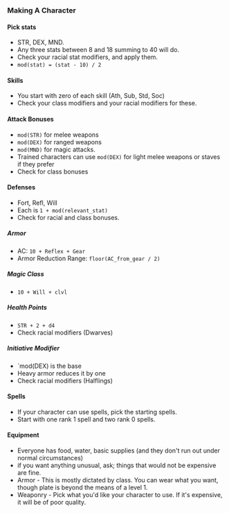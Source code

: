 ### Making A Character

#### Pick stats
  * STR, DEX, MND. 
  * Any three stats between 8 and 18 summing to 40 will do. 
  * Check your racial stat modifiers, and apply them.
  * `mod(stat) = (stat - 10) / 2`

#### Skills
  * You start with zero of each skill (Ath, Sub, Std, Soc)
  * Check your class modifiers and your racial modifiers for these.

#### Attack Bonuses
  * `mod(STR)` for melee weapons
  * `mod(DEX)` for ranged weapons
  * `mod(MND)` for magic attacks.
  * Trained characters can use `mod(DEX)` for light melee weapons or staves if they prefer
  * Check for class bonuses

#### Defenses
  * Fort, Refl, Will
  * Each is `1 + mod(relevant_stat)`
  * Check for racial and class bonuses.

##### Armor
  * AC: `10 + Reflex + Gear`
  * Armor Reduction Range: `floor(AC_from_gear / 2)`
##### Magic Class
  * `10 + Will + clvl`
##### Health Points
  * `STR + 2 + d4`
  * Check racial modifiers (Dwarves)
##### Initiative Modifier
  * `mod(DEX) is the base
  * Heavy armor reduces it by one
  * Check racial modifiers (Halflings)

#### Spells
  * If your character can use spells, pick the starting spells.
  * Start with one rank 1 spell and two rank 0 spells.

#### Equipment
  * Everyone has food, water, basic supplies (and they don't run out under normal circumstances)
  * if you want anything unusual, ask; things that would not be expensive are fine.
  * Armor - This is mostly dictated by class. You can wear what you want, though plate is beyond the means of a level 1.
  * Weaponry - Pick what you'd like your character to use. If it's expensive, it will be of poor quality.
  
